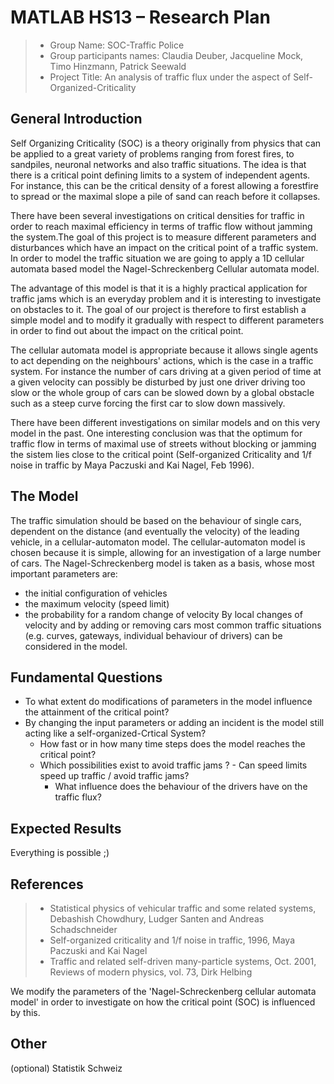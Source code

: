 # MATLAB HS13 – Research Plan


> * Group Name: SOC-Traffic Police
> * Group participants names: Claudia Deuber, Jacqueline Mock, Timo Hinzmann, Patrick Seewald
> * Project Title: An analysis of traffic flux under the aspect of Self-Organized-Criticality

## General Introduction

Self Organizing Criticality (SOC) is a theory originally from physics that can be applied to a great variety of problems ranging from forest fires, to sandpiles, neuronal networks and also traffic situations. The idea is that there is a critical point defining limits to a system of independent agents. For instance, this can be the critical density of a forest allowing a forestfire to spread or the maximal slope a pile of sand can reach before it collapses.

There have been several investigations on critical densities for traffic in order to reach maximal efficiency in terms of traffic flow without jamming the system.The goal of this project is to measure different parameters and disturbances which have an impact on the critical point of a traffic system. In order to model the traffic situation we are going to apply a 1D cellular automata based model the Nagel-Schreckenberg Cellular automata model.

The advantage of this model is that it is a highly practical application for traffic jams which is an everyday problem and it is interesting to investigate on obstacles to it. The goal of our project is therefore to first establish a simple model and to modify it gradually with respect to different parameters in order to find out about the impact on the critical point.

The cellular automata model is appropriate because it allows single agents to act depending on the neighbours' actions, which is the case in a traffic system. For instance the number of cars driving at a given period of time at a given velocity can possibly be disturbed by just one driver driving too slow or the whole group of cars can be slowed down by a global obstacle such as a steep curve forcing the first car to slow down massively.

There have been different investigations on similar models and on this very model in the past. One interesting conclusion was that the optimum for traffic flow in terms of maximal use of streets without blocking or jamming the sistem lies close to the critical point (Self-organized Criticality and 1/f noise in traffic by Maya Paczuski and Kai Nagel, Feb 1996).


## The Model

The traffic simulation should be based on the behaviour of single cars, dependent on the distance (and eventually the velocity) of the leading vehicle, in a cellular-automaton model. The cellular-automaton model is chosen because it is 
simple, allowing for an investigation of a large number of cars. The Nagel-Schreckenberg model is taken as a basis, whose most important parameters are:

- the initial configuration of vehicles
- the maximum velocity (speed limit)
- the probability for a random change of velocity
By local changes of velocity and by adding or removing cars most common traffic situations (e.g. curves, gateways, individual behaviour of drivers) can be considered in the model.


## Fundamental Questions

 - To what extent do modifications of parameters in the model influence the attainment of the critical point?
 - By changing the input parameters or adding an incident is the model still acting like a self-organized-Crtical System?	
	- How fast or in how many time steps does the model reaches the critical point?
	- Which possibilities exist to avoid traffic jams ?
      		- Can speed limits speed up traffic / avoid traffic jams?
    	- What influence does the behaviour of the drivers have on the traffic flux?


## Expected Results

Everything is possible ;) 

## References 

> * Statistical physics of vehicular traffic and some related systems, Debashish Chowdhury, Ludger Santen and Andreas 
Schadschneider
> * Self-organized criticality and 1/f noise in traffic, 1996, Maya Paczuski and Kai Nagel
> * Traffic and related self-driven many-particle systems, Oct. 2001, Reviews of modern physics, vol. 73, Dirk Helbing


We modify the parameters of the 'Nagel-Schreckenberg cellular automata model' in order to investigate on how the critical point (SOC) is influenced by this.

## Other
(optional) Statistik Schweiz
